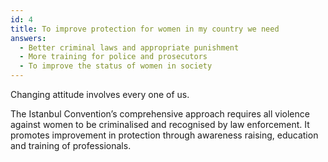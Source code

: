 ```yaml
---
id: 4
title: To improve protection for women in my country we need
answers:
  - Better criminal laws and appropriate punishment
  - More training for police and prosecutors
  - To improve the status of women in society
---
```

Changing attitude involves every one of us.

The Istanbul Convention’s comprehensive approach requires all
violence against women to be criminalised and recognised by law
enforcement.  It promotes improvement in protection through
awareness raising, education and training of professionals.
